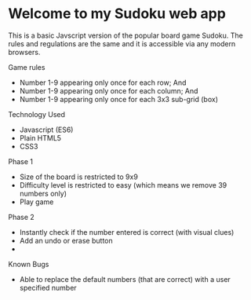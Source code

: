 # Welcome to my Sudoku web app

This is a basic Javscript version of the popular board game Sudoku. The rules and regulations are the same and it is accessible via any modern browsers.

Game rules

- Number 1-9 appearing only once for each row; And
- Number 1-9 appearing only once for each column; And
- Number 1-9 appearing only once for each 3x3 sub-grid (box)

Technology Used

- Javascript (ES6)
- Plain HTML5
- CSS3

Phase 1

- Size of the board is restricted to 9x9
- Difficulty level is restricted to easy (which means we remove 39 numbers only)
- Play game

Phase 2

- Instantly check if the number entered is correct (with visual clues)
- Add an undo or erase button
- 

Known Bugs

- Able to replace the default numbers (that are correct) with a user specified number
